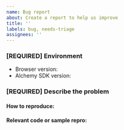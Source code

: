 ```yaml
---
name: Bug report
about: Create a report to help us improve
title: ''
labels: bug, needs-triage
assignees: ''
---
```


### [REQUIRED] Environment

- Browser version:
- Alchemy SDK version:

### [REQUIRED] Describe the problem

#### How to reproduce:

#### Relevant code or sample repro:
